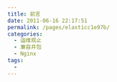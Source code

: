 ```yaml
---
title: 前言
date: 2011-06-16 22:17:51
permalink: /pages/elasticc1e97b/
categories:
  - 运维观止
  - 兼容并包
  - Nginx
tags:
  - 
---
```

